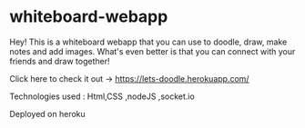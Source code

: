# whiteboard-webapp

Hey! 
This is a whiteboard webapp that you can use to doodle, draw, make notes and add images.
What's even better is that you can connect with your friends and draw together!

Click here to check it out -> 
https://lets-doodle.herokuapp.com/

Technologies used : Html,CSS ,nodeJS ,socket.io

Deployed on heroku 

